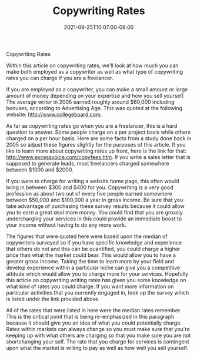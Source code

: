 ﻿---
title: "Copywriting Rates"
date: 2021-09-25T10:07:00-08:00
description: "copywriting Tips for Web Success"
featured_image: "/images/copywriting.jpg"
tags: ["copywriting"]
---

Copywriting Rates

Within this article on copywriting rates, we'll look at how much you can make both employed as a copywriter as well as what type of copywriting rates you can charge if you are a freelancer.

If you are employed as a copywriter, you can make a small amount or large amount of money depending on your expertise and how you sell yourself.  The average writer in 2005 earned roughly around $60,000 including bonuses, according to Advertising Age.  This was quoted at the following website: http://www.collegeboard.com. 

As far as copywriting rates go when you are a freelancer, this is a hard question to answer.  Some people charge on a per project basis while others charged on a per hour basis. Here are some facts from a study done back in 2005 so adjust these figures slightly for the purposes of this article.  If you like to learn more about copywriting rates up front, here is the link for that: http://www.excessvoice.com/copyfees.htm. If you write a sales letter that is supposed to generate leads, most freelancers charged somewhere between $1000 and $2000.

If you were to charge for writing a website home page, this often would bring in between $300 and $400 for you. Copywriting is a very good profession as about two out of every five people earned somewhere between $50,000 and $100,000 a year in gross income.  Be sure that you take advantage of purchasing these survey results because it could allow you to earn a great deal more money.  You could find that you are grossly undercharging your services in this could provide an immediate boost to your income without having to do any more work.

The figures that were quoted here were based upon the median of copywriters surveyed so if you have specific knowledge and experience that others do not and this can be quantified, you could charge a higher price than what the market could bear.  This would allow you to have a greater gross income. Taking the time to learn more by your field and develop experience within a particular niche can give you a competitive attitude which would allow you to charge more for your services.
Hopefully this article on copywriting writing rates has given you some knowledge on what kind of rates you could charge.  If you want more information on particular activities that you currently engaged in, look up the survey which is listed under the link provided above. 

All of the rates that were listed in here were the median rates remember.  This is the critical point that is being re-emphasized in this paragraph because it should give you an idea of what you could potentially charge.  Rates within markets can always change so you must make sure that you're keeping up with what others are charging so that you make sure you are not shortchanging your self.  The rate that you charge for services is contingent upon what the market is willing to pay as well as how well you sell yourself.


